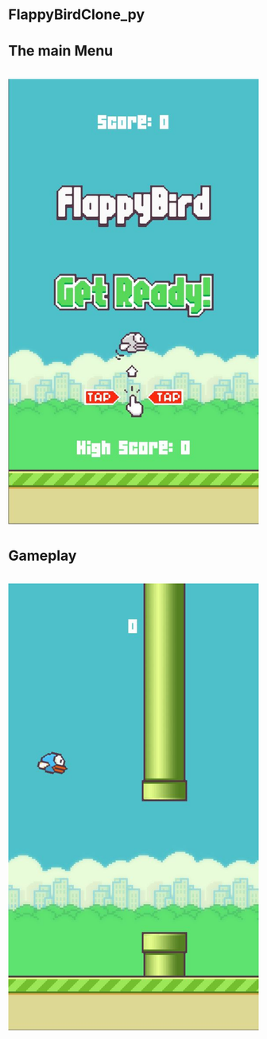 # FlappyBirdClone_py
<h1>The main Menu<h1>
<img src="Capture.JPG">
<h1>Gameplay<h1>
<img src="Capture2.JPG">

